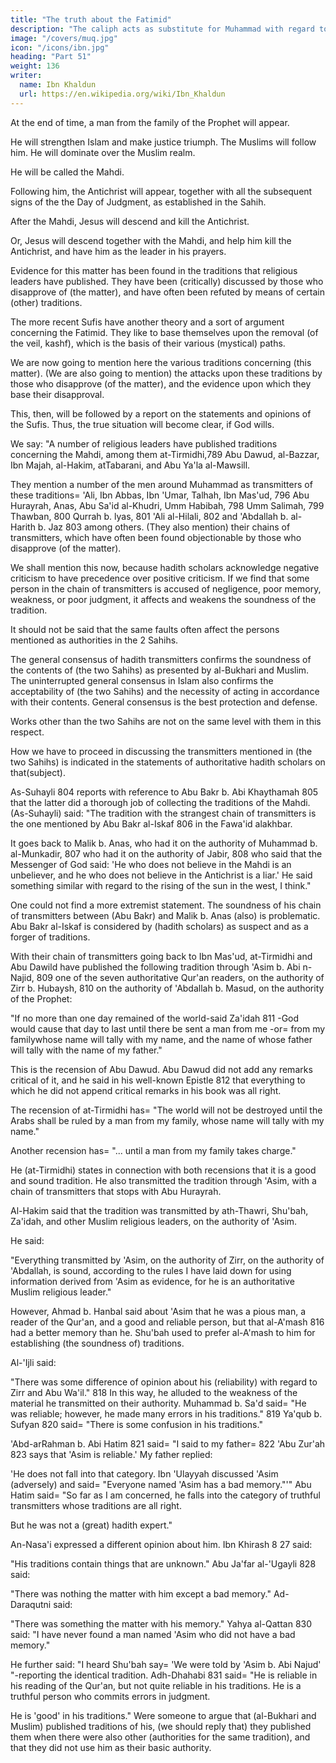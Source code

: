 ```yaml
---
title: "The truth about the Fatimid"
description: "The caliph acts as substitute for Muhammad with regard to the preservation of Islam and the political leadership of the world"
image: "/covers/muq.jpg"
icon: "/icons/ibn.jpg"
heading: "Part 51"
weight: 136
writer:
  name: Ibn Khaldun
  url: https://en.wikipedia.org/wiki/Ibn_Khaldun
---
```



At the end of time, a man from the family of the Prophet will <!-- without fail --> appear. <!--  make his appearance, one who --> 

He will strengthen Islam and make justice triumph. The Muslims will follow him. He will dominate over the Muslim realm. 

He will be called the Mahdi. 

Following him, the Antichrist will appear, together with all the subsequent signs of the the Day of Judgment, as established in <!-- (the sound tradition of) --> the Sahih. 

After the Mahdi, Jesus will descend and kill the Antichrist. 

Or, Jesus will descend together with the Mahdi, and help him kill the Antichrist, and have him as the leader in his prayers.

Evidence for this matter has been found in the traditions that religious leaders have published. They have been (critically) discussed by those who disapprove of (the matter), and have often been refuted by means of certain (other)
traditions. <!-- 788 -->

The more recent Sufis have another theory and a sort of argument concerning the Fatimid. They like to base themselves upon the removal (of the veil, kashf), which is the basis of their various (mystical) paths.

We are now going to mention here the various traditions concerning (this matter). (We are also going to mention) the attacks upon these traditions by those who disapprove (of the matter), and the evidence upon which they base their disapproval. 

This, then, will be followed by a report on the statements and opinions of the Sufis. Thus, the true situation will become clear, if God wills.

We say: "A number of religious leaders have published traditions concerning the Mahdi, among them at-Tirmidhi,789 Abu Dawud, <!-- 790 --> al-Bazzar, <!-- 791 --> Ibn Majah, <!-- 792 --> al-Hakim,<!-- 793 --> atTabarani,<!-- 794 --> and Abu Ya'la al-Mawsill.

<!--  795 --> 
They mention a number of the men around Muhammad as transmitters of these traditions= 'Ali, Ibn Abbas, Ibn 'Umar, Talhah, Ibn Mas'ud, 796 Abu Hurayrah, Anas, Abu Sa'id al-Khudri, <!-- 797 --> Umm Habibah, 798 Umm Salimah, 799 Thawban, 800 Qurrah b. lyas, 801 'Ali al-Hilali, 802 and 'Abdallah b. al-Harith b. Jaz 803 among others. (They also mention) their chains of transmitters, which have often been found objectionable by
those who disapprove (of the matter).

We shall mention this now, because hadith scholars acknowledge negative criticism to have precedence over positive criticism.
If we find that some person in the chain of transmitters is accused of negligence,
poor memory, weakness, or poor judgment, it affects and weakens the soundness of
the tradition. 

It should not be said that the same faults often affect the persons mentioned as authorities in the 2 Sahihs. 

The general consensus of hadith transmitters confirms the soundness of the contents of (the two Sahihs) as presented
by al-Bukhari and Muslim. The uninterrupted general consensus in Islam also
confirms the acceptability of (the two Sahihs) and the necessity of acting in
accordance with their contents. General consensus is the best protection and defense.

Works other than the two Sahihs are not on the same level with them in this respect. 

How we have to proceed in discussing the transmitters mentioned in (the two Sahihs) is indicated in the statements of authoritative hadith scholars on that(subject). 

As-Suhayli 804 reports with reference to Abu Bakr b. Abi Khaythamah 805 that the latter did a thorough job of collecting the traditions of the Mahdi. (As-Suhayli) said: "The tradition with the strangest chain of transmitters is the one
mentioned by Abu Bakr al-Iskaf 806 in the Fawa'id alakhbar. 

It goes back to Malik b. Anas, who had it on the authority of Muhammad b. al-Munkadir, 807 who had it
on the authority of Jabir, 808 who said that the Messenger of God said: 'He who does not believe in the Mahdi is an unbeliever, and he who does not believe in the Antichrist is a liar.' He said something similar with regard to the rising of the sun in
the west, I think." 

One could not find a more extremist statement. The soundness of his chain of transmitters between (Abu Bakr) and Malik b. Anas (also) is problematic. Abu Bakr al-Iskaf is considered by (hadith scholars) as suspect and as
a forger of traditions.

With their chain of transmitters going back to Ibn Mas'ud, at-Tirmidhi and Abu Dawild have published the following tradition through 'Asim b. Abi n-Najid, 809 one of the seven authoritative Qur'an readers, on the authority of Zirr b.
Hubaysh, 810 on the authority of 'Abdallah b. Masud, on the authority of the Prophet:

"If no more than one day remained of the world-said Za'idah 811 -God would cause that day to last until there be sent a man from me -or= from my familywhose name will tally with my name, and the name of whose father will tally with the name of my father."

This is the recension of Abu Dawud. Abu Dawud did not add any remarks critical of it, and he said in his well-known Epistle 812 that everything to which he did not append critical remarks in his book was all right.

The recension of at-Tirmidhi has= "The world will not be destroyed until the Arabs shall be ruled by a man from my family, whose name will tally with my name."

Another recension has= "... until a man from my family takes charge." 

He (at-Tirmidhi) states in connection with both recensions that it is a good and sound tradition. He also transmitted the tradition through 'Asim, with a chain of transmitters that stops with Abu Hurayrah.

Al-Hakim said that the tradition was transmitted by ath-Thawri, <!-- 813 --> Shu'bah,<!--  814 --> Za'idah, and other Muslim religious leaders, on the authority of 'Asim.

He said:

"Everything transmitted by 'Asim, on the authority of Zirr, on the authority of 'Abdallah, is sound, according to the rules I have laid down for using information derived from 'Asim as evidence, for he is an authoritative Muslim religious leader."


However, <!-- 815 --> Ahmad b. Hanbal said about 'Asim that he was a pious man, a reader of the Qur'an, and a good and reliable person, but that al-A'mash 816 had a better memory than he. Shu'bah used to prefer al-A'mash to him for establishing (the soundness of) traditions. 

Al-'Ijli <!-- 817 --> said: 

"There was some difference of opinion about his (reliability) with regard to Zirr and Abu Wa'il." 818 In this way, he alluded to the weakness of the material he transmitted on their authority. Muhammad b. Sa'd said= "He was reliable; however, he made many errors in his traditions." 819 Ya'qub b. Sufyan 820 said= "There is some confusion in his traditions." 

'Abd-arRahman b. Abi Hatim 821 said= "I said to my father= 822 'Abu Zur'ah 823 says that 'Asim is reliable.' My father replied:

'He does not fall into that category. Ibn 'Ulayyah <!-- 824 --> discussed 'Asim (adversely) and said= "Everyone named 'Asim has a bad memory."'" Abu Hatim said= "So far as I am concerned, he falls into the category of truthful transmitters whose traditions are all right. 

But he was not a (great) hadith expert."

An-Nasa'i expressed a different opinion about him. Ibn Khirash 8 27 said:

"His traditions contain things that are unknown." Abu Ja'far al-'Ugayli 828 said:

"There was nothing the matter with him except a bad memory." Ad-Daraqutni said:

"There was something the matter with his memory." Yahya al-Qattan 830 said: "I have never found a man named 'Asim who did not have a bad memory." 

He further said: "I heard Shu'bah say= 'We were told by 'Asim b. Abi Najud' "-reporting the identical tradition. Adh-Dhahabi 831 said= "He is reliable in his reading of the Qur'an, but not quite reliable in his traditions. He is a truthful
person who commits errors in judgment. 

He is 'good' in his traditions." Were someone to argue that (al-Bukhari and Muslim) published traditions of his, (we
should reply that) they published them when there were also other (authorities for the same tradition), and that they did not use him as their basic authority. <!-- And God
knows better. -->
